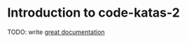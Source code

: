 # Introduction to code-katas-2

TODO: write [great documentation](http://jacobian.org/writing/great-documentation/what-to-write/)
